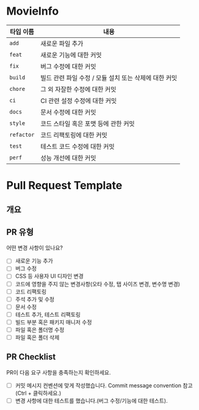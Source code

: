 # MovieInfo

| 타입 이름  | 내용                                   |
|------------|----------------------------------------|
| `add`      | 새로운 파일 추가                      |
| `feat`     | 새로운 기능에 대한 커밋               |
| `fix`      | 버그 수정에 대한 커밋                 |
| `build`    | 빌드 관련 파일 수정 / 모듈 설치 또는 삭제에 대한 커밋 |
| `chore`    | 그 외 자잘한 수정에 대한 커밋         |
| `ci`       | CI 관련 설정 수정에 대한 커밋         |
| `docs`     | 문서 수정에 대한 커밋                 |
| `style`    | 코드 스타일 혹은 포맷 등에 관한 커밋   |
| `refactor` | 코드 리팩토링에 대한 커밋             |
| `test`     | 테스트 코드 수정에 대한 커밋          |
| `perf`     | 성능 개선에 대한 커밋                 |


# Pull Request Template

## 개요
<!---- 변경 사항 및 관련 이슈에 대해 간단하게 작성해주세요. 어떻게보다 무엇을 왜 수정했는지 설명해주세요. -->

<!---- Resolves: #(Isuue Number) -->

## PR 유형
어떤 변경 사항이 있나요?

- [ ] 새로운 기능 추가
- [ ] 버그 수정
- [ ] CSS 등 사용자 UI 디자인 변경
- [ ] 코드에 영향을 주지 않는 변경사항(오타 수정, 탭 사이즈 변경, 변수명 변경)
- [ ] 코드 리팩토링
- [ ] 주석 추가 및 수정
- [ ] 문서 수정
- [ ] 테스트 추가, 테스트 리팩토링
- [ ] 빌드 부분 혹은 패키지 매니저 수정
- [ ] 파일 혹은 폴더명 수정
- [ ] 파일 혹은 폴더 삭제

## PR Checklist
PR이 다음 요구 사항을 충족하는지 확인하세요.

- [ ] 커밋 메시지 컨벤션에 맞게 작성했습니다.  Commit message convention 참고  (Ctrl + 클릭하세요.) 
- [ ] 변경 사항에 대한 테스트를 했습니다.(버그 수정/기능에 대한 테스트).
